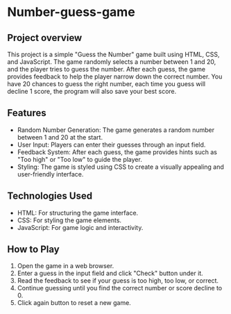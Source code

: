 # Number-guess-game
## Project overview
This project is a simple "Guess the Number" game built using HTML, CSS, and JavaScript. The game randomly selects a number between 1 and 20, and the player tries to guess the number. After each guess, the game provides feedback to help the player narrow down the correct number. You have 20 chances to guess the right number, each time you guess will decline 1 score, the program will also save your best score.

## Features
- Random Number Generation: The game generates a random number between 1 and 20 at the start.
- User Input: Players can enter their guesses through an input field.
- Feedback System: After each guess, the game provides hints such as "Too high" or "Too low" to guide the player.
- Styling: The game is styled using CSS to create a visually appealing and user-friendly interface.

## Technologies Used
- HTML: For structuring the game interface.
- CSS: For styling the game elements.
- JavaScript: For game logic and interactivity.

## How to Play
1. Open the game in a web browser.
2. Enter a guess in the input field and click "Check" button under it.
3. Read the feedback to see if your guess is too high, too low, or correct.
4. Continue guessing until you find the correct number or score decline to 0.
5. Click again button to reset a new game.
